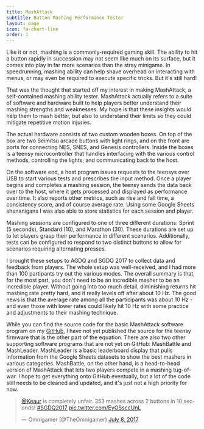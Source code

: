 ```yaml
---
title: MashAttack
subtitle: Button Mashing Performance Tester
layout: page
icon: fa-chart-line
order: 1
---
```

<span class="image right"><img src="{{ 'assets/images/mashattack_boxes.jpg' | relative_url }}" alt="" /></span>Like it or not, mashing is a commonly-required gaming skill. The ability to hit a button rapidly in succession may not seem like much on its surface, but it comes into play in far more scenarios than the stray minigame. In speedrunning, mashing ability can help shave overhead on interacting with menus, or may even be required to execute specific tricks. But it's still hard!

That was the thought that started off my interest in making MashAttack, a self-contained mashing ability tester. MashAttack actually refers to a suite of software and hardware built to help players better understand their mashing strengths and weaknesses. My hope is that these insights would help them to mash better, but also to understand their limits so they could mitigate repetitive motion injuries.

The actual hardware consists of two custom wooden boxes. On top of the box are two Seimitsu arcade buttons with light rings, and on the front are ports for connecting NES, SNES, and Genesis controllers. Inside the boxes is a teensy microcontroller that handles interfacing with the various control methods, controlling the lights, and communicating back to the host.

<span class="image left"><img src="{{ 'assets/images/mashattack_ui.png' | relative_url }}" alt="" /></span>On the software end, a host program issues requests to the teensys over USB to start various tests and prescribes the input method. Once a player begins and completes a mashing session, the teensy sends the data back over to the host, where it gets processed and displayed as performance over time. It also reports other metrics, such as rise and fall time, a consistency score, and of course average rate. Using some Google Sheets shenanigans I was also able to store statistics for each session and player.

Mashing sessions are configured to one of three different durations: Sprint (5 seconds), Standard (10), and Marathon (30). These durations are set up to let players grasp their performance in different scenarios. Additionally, tests can be configured to respond to two distinct buttons to allow for scenarios requiring alternating presses.

I brought these setups to AGDQ and SGDQ 2017 to collect data and feedback from players. The whole setup was well-received, and I had more than 100 partipants try out the various modes. The overall summary is that, for the most part, you don't need to be an incredible masher to be an incredible player. Without going into too much detail, diminishing returns hit mashing rate pretty hard, and it really levels off after about 10 Hz. The good news is that the average rate among all the participants was about 10 Hz - and even those with lower rates could likely hit 10 Hz with some practice and adjustments to their mashing technique.

<span class="image right"><img src="{{ 'assets/images/mashbattle_ui.png' | relative_url }}" alt="" /></span>While you can find the source code for the basic MashAttack software program on my [GitHub](https://github.com/OmnigamerSDA/MashAttack/tree/master/MashAttack), I have not yet published the source for the teensy firmware that is the other part of the equation. There are also two other supporting software programs that are not yet on GitHub: MashBattle and MashLeader. MashLeader is a basic leaderboard display that pulls information from the Google Sheets datasets to show the best mashers in various categories. MashBattle, on the other hand, is a head-to-head version of MashAttack that lets two players compete in a mashing tug-of-war. I hope to get everything onto GitHub eventually, but a lot of the code still needs to be cleaned and updated, and it's just not a high priority for now.

<blockquote class="twitter-tweet tw-align-center"><p lang="en" dir="ltr"><a href="https://twitter.com/Keaur?ref_src=twsrc%5Etfw">@Keaur</a> is completely unfair. 353 mashes across 2 buttons in 10 seconds! <a href="https://twitter.com/hashtag/SGDQ2017?src=hash&amp;ref_src=twsrc%5Etfw">#SGDQ2017</a> <a href="https://t.co/EyOSsccUnL">pic.twitter.com/EyOSsccUnL</a></p>&mdash; Omnigamer (@TheOmnigamer) <a href="https://twitter.com/TheOmnigamer/status/883834714477514752?ref_src=twsrc%5Etfw">July 8, 2017</a></blockquote> <script async src="https://platform.twitter.com/widgets.js" charset="utf-8"></script>